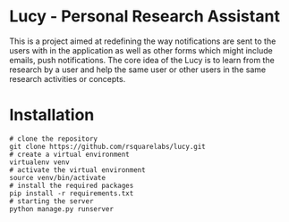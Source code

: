 # Lucy - Personal Research Assistant

This is a project aimed at redefining the way notifications are sent to the users with in the application as well as other forms which might include emails, push notifications. The core idea of the Lucy is to learn from the research by a user and help the same user or other users in the same research activities or concepts.


# Installation

```
# clone the repository
git clone https://github.com/rsquarelabs/lucy.git
# create a virtual environment
virtualenv venv
# activate the virtual environment
source venv/bin/activate
# install the required packages
pip install -r requirements.txt
# starting the server
python manage.py runserver
```
